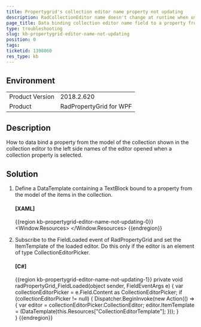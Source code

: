 ```yaml
---
title: Propertygrid's collection editor name property not updating
description: RadCollectionEditor name doesn't change at runtime when used in RadPropertyGrid
page_title: Data binding collection editor name field to a property from view model
type: troubleshooting
slug: kb-propertygrid-editor-name-not-updating
position: 0
tags: 
ticketid: 1398060
res_type: kb
---
```


## Environment
<table>
	<tr>
		<td>Product Version</td>
		<td>2018.2.620</td>
	</tr>
	<tr>
		<td>Product</td>
		<td>RadPropertyGrid for WPF</td>
	</tr>
</table>

## Description

How to data bind a property from the model of the collection shown in the collection editor to the left side names of the editor opened when a collection property is selected.

## Solution

1. Define a DataTemplate containing a TextBlock bound to a property from the model of the items in the collection.

	#### __[XAML]__
	{{region kb-propertygrid-editor-name-not-updating-0}}
		<Window.Resources>
			<DataTemplate x:Key="CollectionEditorTemplate">
				<TextBlock Text="{Binding Name}" />
			</DataTemplate>
		</Window.Resources>
	{{endregion}}
	
2. Subscribe to the FieldLoaded event of RadPropertyGrid and set the ItemTemplate of the loaded editor. Do this only if the editor is an element of type CollectionEditorPicker.

	#### __[C#]__
	{{region kb-propertygrid-editor-name-not-updating-1}}
		private void radPropertyGrid_FieldLoaded(object sender, FieldEventArgs e)
		{
			var collectionEditorPicker = e.Field.Content as CollectionEditorPicker;
			if (collectionEditorPicker != null)
			{
				Dispatcher.BeginInvoke(new Action(() => {
					var editor = collectionEditorPicker.CollectionEditor;
					editor.ItemTemplate = (DataTemplate)this.Resources["CollectionEditorTemplate"];
				}));
			}           
		}
	{{endregion}}